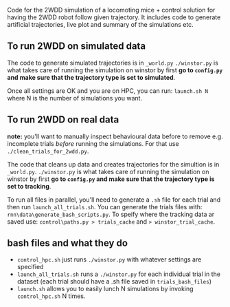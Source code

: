 Code for the 2WDD simulation of a locomoting mice + control solution for having the 2WDD robot follow given trajectory. 
It includes code to generate artificial trajectories, live plot and summary of the simulations etc.

## To run 2WDD on simulated data
The code to generate simulated trajectories is in `_world.py`
`./winstor.py` is what takes care of running the simulation on winstor by first **go to `config.py` and make sure that the trajectory type is set to simulated**.

Once all settings are OK and you are on HPC, you can run: `launch.sh N` where N is the number of simulations you want.

## To run 2WDD on real data
**note:** you'll want to manually inspect behavioural data before to remove e.g. incomplete trials *before* running the simulations. For that use `./clean_trials_for_2wdd.py`.

The code that cleans up data and creates trajectories for the simultion is in `_world.py`.
`./winstor.py` is what takes care of running the simulation on winstor by first **go to `config.py` and make sure that the trajectory type is set to tracking**.

To run all files in parallel, you'll need to generate a `.sh` file for each trial and then run `launch_all_trials.sh`. You can generate the trials files with: `rnn\data\generate_bash_scripts.py`. To speify where the tracking data ar saved use: `control\paths.py > trials_cache` and `> winstor_trial_cache`. 


## bash files and what they do
* `control_hpc.sh` just runs `./winstor.py` with whatever settings are specified
* `launch_all_trials.sh` runs a `./winstor.py` for each individual trial in the dataset (each trial should have a .sh file saved in `trials_bash_files`)
* `launch.sh` allows you to easily lunch N simulations by invoking `control_hpc.sh` N times.